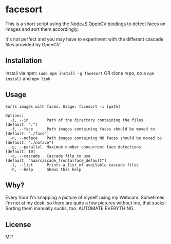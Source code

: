 # facesort

This is a short script using the [NodeJS OpenCV bindings](https://github.com/peterbraden/node-opencv) to detect faces on images and sort them accordingly.

It's not perfect and you may have to experiment with the different cascade files provided by OpenCV.

## Installation

Install via npm: `sudo npm install -g facesort` OR clone repo, do a `npm install` and `npm link`

## Usage

````
Sorts images with faces. Usage: facesort -i [path]

Options:
  -i, --in        Path of the directory containing the files          [default: "."]
  -f, --face      Path images containing faces should be moved to     [default: "./face"]
  -n, --noface    Path images containing NO faces should be moved to  [default: "./noface"]
  -p, --parallel  Maximum number concurrent face detections           [default: 10]
  -c, --cascade   Cascade file to use                                 [default: "haarcascade_frontalface_default"]
  -l, --list      Prints a list of available cascade files
  -h, --help      Shows this help
````


## Why?

Every hour I'm snapping a picture of myself using my Webcam. Sometimes I'm not at my desk, so there are quite a few pictures without me, that sucks! Sorting them manually sucks, too. AUTOMATE EVERYTHING.

## License

MIT
